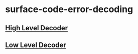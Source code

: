 # surface-code-error-decoding

## [High Level Decoder](https://github.com/Surface-Code-Error-Decoding/surface-code-error-decoding/tree/main/High%20Level%20Decoder)
## [Low Level Decoder](https://github.com/Surface-Code-Error-Decoding/surface-code-error-decoding/tree/main/Low%20Level%20Decoder)
